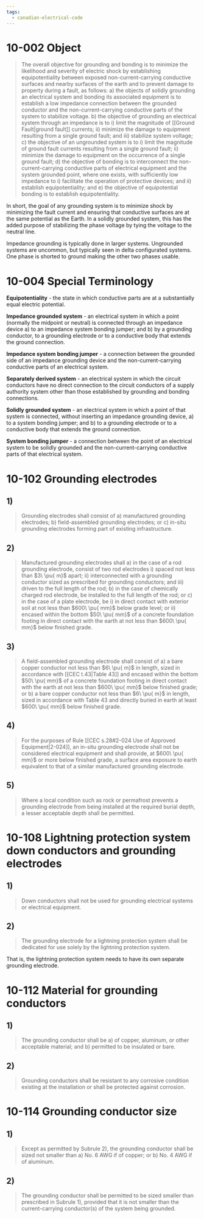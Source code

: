```yaml
---
tags:
  - canadian-electrical-code
---
```

# 10-002 Object
> The overall objective for grounding and bonding is to minimize the likelihood and severity of electric shock by establishing equipotentiality between exposed non-current-carrying conductive surfaces and nearby surfaces of the earth and to prevent damage to property during a fault, as follows:
> a) the objects of solidly grounding an electrical system and bonding its associated equipment is to establish a low impedance connection between the grounded conductor and the non-current-carrying conductive parts of the system to stabilize voltage.
> b) the objective of grounding an electrical system through an impedance is to
> 	i) limit the magnitude of [[Ground Fault|ground fault]] currents;
> 	ii) minimize the damage to equipment resulting from a single ground fault; and
> 	iii) stabilize system voltage;
> c) the objective of an ungrounded system is to
> 	i) limit the magnitude of ground fault currents resulting from a single ground fault;
> 	ii) minimize the damage to equipment on the occurrence of a single ground fault;
> d) the objective of bonding is to interconnect the non-current-carrying conductive parts of electrical equipment and the system grounded point, where one exists, with sufficiently low impedance to
> 	i) facilitate the operation of protective devices; and
> 	ii) establish equipotentiality; and
> e) the objective of equipotential bonding is to establish equipotentiality.

In short, the goal of any grounding system is to minimize shock by minimizing the fault current and ensuring that conductive surfaces are at the same potential as the Earth. In a solidly grounded system, this has the added purpose of stabilizing the phase voltage by tying the voltage to the neutral line.

Impedance grounding is typically done in larger systems. Ungrounded systems are uncommon, but typically seen in delta configurated systems. One phase is shorted to ground making the other two phases usable.
# 10-004 Special Terminology
**Equipotentiality** - the state in which conductive parts are at a substantially equal electric potential.

**Impedance grounded system** - an electrical system in which a point (normally the midpoint or neutral) is connected through an impedance device
	a) to an impedance system bonding jumper; and
	b) by a grounding conductor, to a grounding electrode or to a conductive body that extends the ground connection.

**Impedance system bonding jumper** - a connection between the grounded side of an impedance grounding device and the non-current-carrying conductive parts of an electrical system.

**Separately derived system** - an electrical system in which the circuit conductors have no direct connection to the circuit conductors of a supply authority system other than those established by grounding and bonding connections.

**Solidly grounded system** - an electrical system in which a point of that system is connected, without inserting an impedance grounding device,
	a) to a system bonding jumper; and
	b) to a grounding electrode or to a conductive body that extends the ground connection.

**System bonding jumper** - a connection between the point of an electrical system to be solidly grounded and the non-current-carrying conductive parts of that electrical system.
# 10-102 Grounding electrodes
## 1)
> Grounding electrodes shall consist of
> a) manufactured grounding electrodes;
> b) field-assembled grounding electrodes; or
> c) in-situ grounding electrodes forming part of existing infrastructure.

## 2)
> Manufactured grounding electrodes shall
> a) in the case of a rod grounding electrode, consist of two rod electrodes
> 	i) spaced not less than $3\ \pu{ m}$ apart;
> 	ii) interconnected with a grounding conductor sized as prescribed for grounding conductors; and
> 	iii) driven to the full length of the rod;
> b) in the case of chemically charged rod electrode, be installed to the full length of the rod; or
> c) in the case of a plate electrode, be
> 	i) in direct contact with exterior soil at not less than $600\ \pu{ mm}$ below grade level; or
> 	ii) encased within the bottom $50\ \pu{ mm}$ of a concrete foundation footing in direct contact with the earth at not less than $600\ \pu{ mm}$ below finished grade.

## 3)
> A field-assembled grounding electrode shall consist of
> a) a bare copper conductor not less than $6\ \pu{ m}$ in length, sized in accordance with [[CEC t.43|Table 43]] and encased within the bottom $50\ \pu{ mm}$ of a concrete foundation footing in direct contact with the earth at not less than $600\ \pu{ mm}$ below finished grade; or
> b) a bare copper conductor not less than $6\ \pu{ m}$ in length, sized in accordance with Table 43 and directly buried in earth at least $600\ \pu{ mm}$ below finished grade.

## 4)
> For the purposes of Rule [[CEC s.28#2-024 Use of Approved Equipment|2-024]], an in-situ grounding electrode shall not be considered electrical equipment and shall provide, at $600\ \pu{ mm}$ or more below finished grade, a surface area exposure to earth equivalent to that of a similar manufactured grounding electrode.

## 5)
> Where a local condition such as rock or permafrost prevents a grounding electrode from being installed at the required burial depth, a lesser acceptable depth shall be permitted.

# 10-108 Lightning protection system down conductors and grounding electrodes
## 1)
> Down conductors shall not be used for grounding electrical systems or electrical equipment.

## 2)
> The grounding electrode for a lightning protection system shall be dedicated for use solely by the lightning protection system.

That is, the lightning protection system needs to have its own separate grounding electrode. 
# 10-112 Material for grounding conductors
## 1)
> The grounding conductor shall be
> a) of copper, aluminum, or other acceptable material; and
> b) permitted to be insulated or bare.

## 2)
> Grounding conductors shall be resistant to any corrosive condition existing at the installation or shall be protected against corrosion.

# 10-114 Grounding conductor size
## 1)
> Except as permitted by Subrule 2), the grounding conductor shall be sized not smaller than
> a) No. 6 AWG if of copper; or
> b) No. 4 AWG if of aluminum.

## 2)
> The grounding conductor shall be permitted to be sized smaller than prescribed in Subrule 1), provided that it is not smaller than the current-carrying conductor(s) of the system being grounded. 